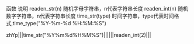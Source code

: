 函数			说明
readen_str(n)	随机字母字符串，n代表字符串长度
readen_int(n)	随机数字字符串，n代表字符串长度
time_str(type)	时间字符串，type代表时间格式,time_type("%Y-%m-%d %H:%M:%S")





<fpqqlsh>zhYp|||time_str("%Y%m%d%H%M%S")||||||readen_int(2)|||</fpqqlsh>
